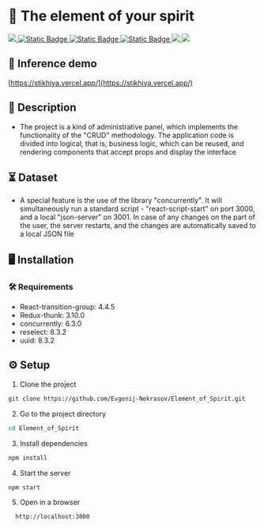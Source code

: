 # :milky_way: The element of your spirit

<div align="left">

<a href="https://reactjs.org" target="_blank">
<img src="https://img.shields.io/badge/React-18.2.0-61DAFB?style=for-the-badge&logo=React">
</a>

<a href="https://redux-toolkit.org" target="_blank">
<img alt="Static Badge" src="https://img.shields.io/badge/2.1.0-%23764ABC?style=for-the-badge&logo=redux&logoColor=darkviolet&label=REDUX&labelColor=gray">
</a>


<a href="https://www.npmjs.com/package/classnames?activeTab=readme" target="_blank">
<img alt="Static Badge" src="https://img.shields.io/badge/2.5.1-%23E23744?style=for-the-badge&logo=classnames&label=CLASSNAMES&labelColor=gray">
</a>

<a href="https://getbootstrap.com/docs/5.0/getting-started/introduction/" target="_blank">
<img alt="Static Badge" src="https://img.shields.io/badge/5.1.3-%23764ABC?style=for-the-badge&logo=bootstrap&logoColor=white&label=BOOTSTRAP&labelColor=gray">
</a>

<a href="https://prettier.io/" target="_blank">
<img src="https://img.shields.io/badge/Prettier-2.6.2-F7B93E?style=for-the-badge&logo=Prettier">
</a>

<a href="https://webpack.js.org/" target="_blank">
<img src="https://img.shields.io/badge/Webpack-5.73.0-8DD6F9?style=for-the-badge&logo=Webpack">
</a>

</div>

## 🎯 Inference demo
[https://stikhiya.vercel.app/](https://stikhiya.vercel.app/)

## 📝 Description
- The project is a kind of administrative panel, which implements the functionality of the "CRUD" methodology. The application code is divided into logical, that is, business logic, which can be reused, and rendering components that accept props and display the interface

## ⏳ Dataset
- A special feature is the use of the library "concurrently". It will simultaneously run a standard script - "react-script-start" on port 3000, and a local "json-server" on 3001. In case of any changes on the part of the user, the server restarts, and the changes are automatically saved to a local JSON file

## :desktop_computer:	Installation

### :hammer_and_wrench: Requirements
* React-transition-group: 4.4.5
* Redux-thunk: 3.10.0
* concurrently: 6.3.0
* reselect: 8.3.2
* uuid: 8.3.2
      
## :gear: Setup
1. Clone the project
```bash
git clone https://github.com/Evgenij-Nekrasov/Element_of_Spirit.git

```
2. Go to the project directory
```bash
cd Element_of_Spirit

```
3. Install dependencies
```bash
npm install

```
4. Start the server
```bash
npm start

```
5. Open in a browser
```bash
  http://localhost:3000

```

